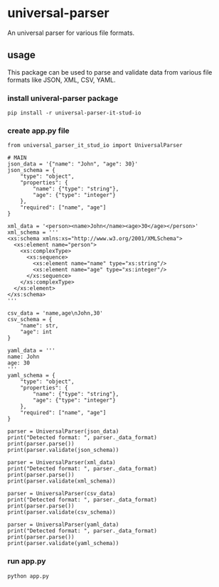 # universal-parser
An universal parser for various file formats.

## usage
This package can be used to parse and validate data from various file formats like JSON, XML, CSV, YAML.

### install univeral-parser package
```pip install -r universal-parser-it-stud-io```

### create app.py file
``` 
from universal_parser_it_stud_io import UniversalParser

# MAIN
json_data = '{"name": "John", "age": 30}'
json_schema = {
    "type": "object",
    "properties": {
        "name": {"type": "string"},
        "age": {"type": "integer"}
    },
    "required": ["name", "age"]
}

xml_data = '<person><name>John</name><age>30</age></person>'
xml_schema = '''
<xs:schema xmlns:xs="http://www.w3.org/2001/XMLSchema">
  <xs:element name="person">
    <xs:complexType>
      <xs:sequence>
        <xs:element name="name" type="xs:string"/>
        <xs:element name="age" type="xs:integer"/>
      </xs:sequence>
    </xs:complexType>
  </xs:element>
</xs:schema>
'''

csv_data = 'name,age\nJohn,30'
csv_schema = {
    "name": str,
    "age": int
}

yaml_data = '''
name: John
age: 30
'''
yaml_schema = {
    "type": "object",
    "properties": {
        "name": {"type": "string"},
        "age": {"type": "integer"}
    },
    "required": ["name", "age"]
}

parser = UniversalParser(json_data)
print("Detected format: ", parser._data_format)
print(parser.parse())
print(parser.validate(json_schema))

parser = UniversalParser(xml_data)
print("Detected format: ", parser._data_format)
print(parser.parse())
print(parser.validate(xml_schema))

parser = UniversalParser(csv_data)
print("Detected format: ", parser._data_format)
print(parser.parse())
print(parser.validate(csv_schema))

parser = UniversalParser(yaml_data)
print("Detected format: ", parser._data_format)
print(parser.parse())
print(parser.validate(yaml_schema))
```

### run app.py
```python app.py```